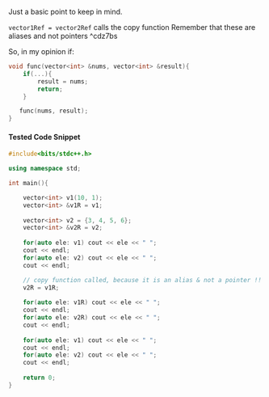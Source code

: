 
Just a basic point to keep in mind.

 `vector1Ref = vector2Ref` calls the copy function
 Remember that these are aliases and not pointers ^cdz7bs
 
 So, in my opinion if:
 
 ```cpp
 void func(vector<int> &nums, vector<int> &result){
	 if(...){
		 result = nums;
		 return;
	 }

	func(nums, result);
 }
```



#### Tested Code Snippet

```cpp
#include<bits/stdc++.h>

using namespace std;

int main(){

	vector<int> v1(10, 1);
	vector<int> &v1R = v1;
	
	vector<int> v2 = {3, 4, 5, 6};
	vector<int> &v2R = v2;
	
	for(auto ele: v1) cout << ele << " ";
	cout << endl;
	for(auto ele: v2) cout << ele << " ";
	cout << endl;

	// copy function called, because it is an alias & not a pointer !!
	v2R = v1R;
	
	for(auto ele: v1R) cout << ele << " ";
	cout << endl;
	for(auto ele: v2R) cout << ele << " ";
	cout << endl;
	
	for(auto ele: v1) cout << ele << " ";
	cout << endl;
	for(auto ele: v2) cout << ele << " ";
	cout << endl;
	
	return 0;
}
```
